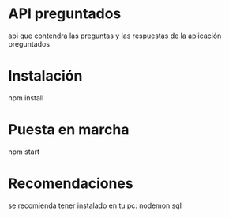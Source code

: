 # API preguntados
api que contendra las preguntas y las respuestas de la aplicación preguntados

# Instalación
npm install

# Puesta en marcha
npm start

# Recomendaciones
se recomienda tener instalado en tu pc:
  nodemon
  sql
